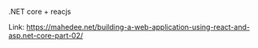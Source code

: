 .NET core + reacjs

Link: https://mahedee.net/building-a-web-application-using-react-and-asp.net-core-part-02/